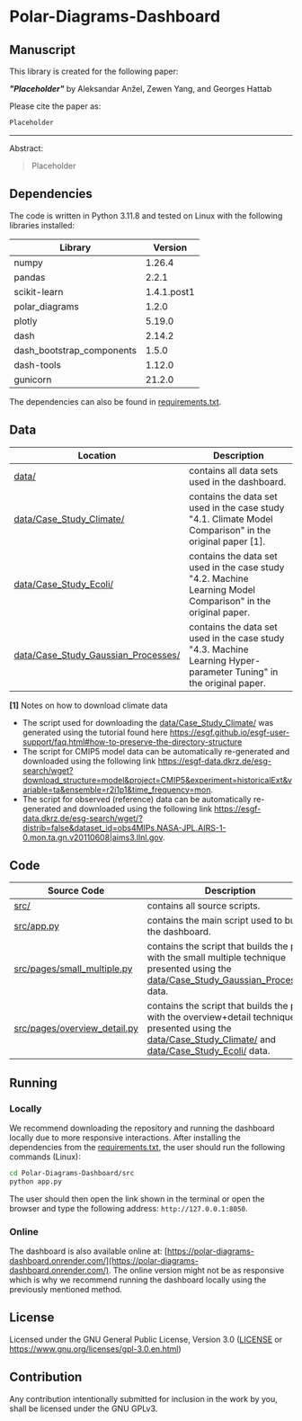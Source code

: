 # Polar-Diagrams-Dashboard
## Manuscript

This library is created for the following paper:

***"Placeholder"*** by Aleksandar Anžel, Zewen Yang, and Georges Hattab

Please cite the paper as:
```latex
Placeholder
```

---
Abstract:

> Placeholder

## Dependencies

The code is written in Python 3.11.8 and tested on Linux with the following libraries installed:

|Library|Version|
|---|---|
|numpy|1.26.4|
|pandas|2.2.1|
|scikit-learn|1.4.1.post1|
|polar_diagrams|1.2.0|
|plotly|5.19.0|
|dash|2.14.2|
|dash_bootstrap_components|1.5.0|
|dash-tools|1.12.0|
|gunicorn|21.2.0|


The dependencies can also be found in [requirements.txt](requirements.txt).

## Data
|Location|Description|
|---|---|
|[data/](data/)|contains all data sets used in the dashboard.
|[data/Case_Study_Climate/](data/Case_Study_Climate/)|contains the data set used in the case study "4.1. Climate Model Comparison" in the original paper [1].
|[data/Case_Study_Ecoli/](data/Case_Study_Ecoli/)|contains the data set used in the case study "4.2. Machine Learning Model Comparison" in the original paper.
|[data/Case_Study_Gaussian_Processes/](data/Case_Study_Gaussian_Processes/)|contains the data set used in the case study "4.3. Machine Learning Hyper-parameter Tuning" in the original paper.


**[1]** Notes on how to download climate data
* The script used for downloading the [data/Case_Study_Climate/](data/Case_Study_Climate/) was generated using the tutorial found here https://esgf.github.io/esgf-user-support/faq.html#how-to-preserve-the-directory-structure
* The script for CMIP5 model data can be automatically re-generated and downloaded using the following link https://esgf-data.dkrz.de/esg-search/wget?download_structure=model&project=CMIP5&experiment=historicalExt&variable=ta&ensemble=r2i1p1&time_frequency=mon.
* The script for observed (reference) data can be automatically re-generated and downloaded using the following link https://esgf-data.dkrz.de/esg-search/wget/?distrib=false&dataset_id=obs4MIPs.NASA-JPL.AIRS-1-0.mon.ta.gn.v20110608|aims3.llnl.gov.


## Code
|Source Code|Description|
|---|---|
|[src/](src/)|contains all source scripts.
|[src/app.py](src/app.py)|contains the main script used to build the dashboard.
|[src/pages/small_multiple.py](src/pages/small_multiple.py)|contains the script that builds the page with the small multiple technique presented using the [data/Case_Study_Gaussian_Processes/](data/Case_Study_Gaussian_Processes/) data.
|[src/pages/overview_detail.py](src/pages/overview_detail.py)|contains the script that builds the page with the overview+detail technique presented using the [data/Case_Study_Climate/](data/Case_Study_Climate/) and [data/Case_Study_Ecoli/](data/Case_Study_Ecoli/) data.


## Running
### Locally
We recommend downloading the repository and running the dashboard locally due to more responsive interactions. After installing the dependencies from the [requirements.txt](requirements.txt), the user should run the following commands (Linux):

```bash
cd Polar-Diagrams-Dashboard/src
python app.py
```

The user should then open the link shown in the terminal or open the browser and type the following address: `http://127.0.0.1:8050`.

### Online

The dashboard is also available online at: [https://polar-diagrams-dashboard.onrender.com/](https://polar-diagrams-dashboard.onrender.com/). The online version might not be as responsive which is why we recommend running the dashboard locally using the previously mentioned method.

## License

Licensed under the GNU General Public License, Version 3.0 ([LICENSE](LICENSE) or https://www.gnu.org/licenses/gpl-3.0.en.html)

## Contribution

Any contribution intentionally submitted for inclusion in the work by you, shall be licensed under the GNU GPLv3.
